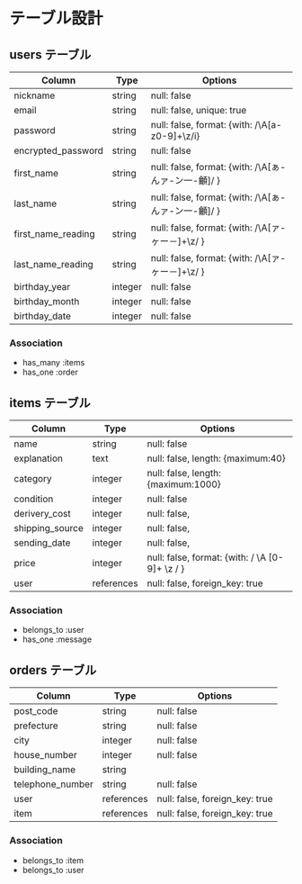 # テーブル設計

## users テーブル

| Column             | Type    | Options                                             |
| ------------------ | ------- | --------------------------------------------------- |
| nickname           | string  | null: false                                         |
| email              | string  | null: false, unique: true                           |
| password           | string  | null: false, format: {with: /\A[a-z0-9]+\z/i}       |
| encrypted_password | string  | null: false                                         |
| first_name         | string  | null: false, format: {with: /\A[ぁ-んァ-ン一-龥]/ } |
| last_name          | string  | null: false, format: {with: /\A[ぁ-んァ-ン一-龥]/ } |
| first_name_reading | string  | null: false, format: {with: /\A[ァ-ヶー－]+\z/ }    |
| last_name_reading  | string  | null: false, format: {with: /\A[ァ-ヶー－]+\z/ }    |
| birthday_year      | integer | null: false                                         |
| birthday_month     | integer | null: false                                         |
| birthday_date      | integer | null: false                                         |

### Association

- has_many :items
- has_one :order


## items テーブル

| Column          | Type       | Options                                        |
| --------------- | ---------- | ---------------------------------------------- |
| name            | string     | null: false                                    |
| explanation     | text       | null: false, length: {maximum:40}              |
| category        | integer    | null: false, length: {maximum:1000}            |
| condition       | integer    | null: false                                    |
| derivery_cost   | integer    | null: false,                                   |
| shipping_source | integer    | null: false,                                   |
| sending_date    | integer    | null: false,                                   |
| price           | integer    | null: false, format: {with: / \A [0-9]+ \z / } |
| user            | references | null: false, foreign_key: true                 |

### Association

- belongs_to :user
- has_one :message


## orders テーブル

| Column           | Type       | Options                                |
| ---------------- | ---------- | -------------------------------------- |
| post_code        | string     | null: false                            |
| prefecture       | string     | null: false                            |
| city             | integer    | null: false                            |
| house_number     | integer    | null: false                            |
| building_name    | string     |                                        |
| telephone_number | string     | null: false                            |
| user             | references | null: false, foreign_key: true         |
| item             | references | null: false, foreign_key: true         |

### Association

- belongs_to :item
- belongs_to :user